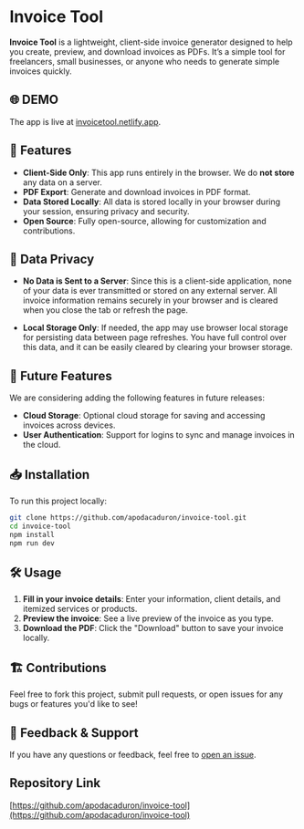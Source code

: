 
# Invoice Tool

**Invoice Tool** is a lightweight, client-side invoice generator designed to help you create, preview, and download invoices as PDFs. It’s a simple tool for freelancers, small businesses, or anyone who needs to generate simple invoices quickly.

## 🌐 DEMO

The app is live at [invoicetool.netlify.app](https://invoicetool.netlify.app/).

## 🚀 Features
- **Client-Side Only**: This app runs entirely in the browser. We do **not store** any data on a server.
- **PDF Export**: Generate and download invoices in PDF format.
- **Data Stored Locally**: All data is stored locally in your browser during your session, ensuring privacy and security.
- **Open Source**: Fully open-source, allowing for customization and contributions.

## 🔐 Data Privacy

- **No Data is Sent to a Server**: Since this is a client-side application, none of your data is ever transmitted or stored on any external server. All invoice information remains securely in your browser and is cleared when you close the tab or refresh the page.
  
- **Local Storage Only**: If needed, the app may use browser local storage for persisting data between page refreshes. You have full control over this data, and it can be easily cleared by clearing your browser storage.

## 📅 Future Features

We are considering adding the following features in future releases:
- **Cloud Storage**: Optional cloud storage for saving and accessing invoices across devices.
- **User Authentication**: Support for logins to sync and manage invoices in the cloud.

## 📥 Installation

To run this project locally:

```bash
git clone https://github.com/apodacaduron/invoice-tool.git
cd invoice-tool
npm install
npm run dev
```

## 🛠 Usage

1. **Fill in your invoice details**: Enter your information, client details, and itemized services or products.
2. **Preview the invoice**: See a live preview of the invoice as you type.
3. **Download the PDF**: Click the "Download" button to save your invoice locally.

## 🏗️ Contributions

Feel free to fork this project, submit pull requests, or open issues for any bugs or features you'd like to see!

## 💬 Feedback & Support

If you have any questions or feedback, feel free to [open an issue](https://github.com/apodacaduron/invoice-tool/issues).

## Repository Link
[https://github.com/apodacaduron/invoice-tool](https://github.com/apodacaduron/invoice-tool)
